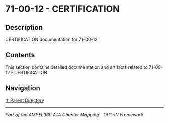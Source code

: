 # 71-00-12 - CERTIFICATION

## Description

CERTIFICATION documentation for 71-00-12

## Contents

This section contains detailed documentation and artifacts related to 71-00-12 - CERTIFICATION.

## Navigation

[↑ Parent Directory](../README.md)

---

*Part of the AMPEL360 ATA Chapter Mapping - OPT-IN Framework*
